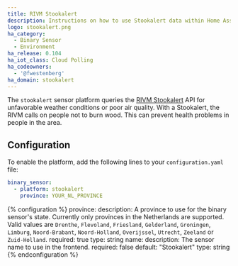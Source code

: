 ```yaml
---
title: RIVM Stookalert
description: Instructions on how to use Stookalert data within Home Assistant
logo: stookalert.png
ha_category:
  - Binary Sensor
  - Environment
ha_release: 0.104
ha_iot_class: Cloud Polling
ha_codeowners:
  - '@fwestenberg'
ha_domain: stookalert
---
```


The `stookalert` sensor platform queries the [RIVM Stookalert](https://www.rivm.nl/stookalert) API for unfavorable weather conditions or poor air quality. With a Stookalert, the RIVM calls on people not to burn wood. This can prevent health problems in people in the area.

## Configuration

To enable the platform, add the following lines to your `configuration.yaml` file:

```yaml
binary_sensor:
  - platform: stookalert
    province: YOUR_NL_PROVINCE
```

{% configuration %}
province:
  description: A province to use for the binary sensor's state. Currently only provinces in the Netherlands are supported. Valid values are `Drenthe`, `Flevoland`, `Friesland`, `Gelderland`, `Groningen`, `Limburg`, `Noord-Brabant`, `Noord-Holland`, `Overijssel`, `Utrecht`, `Zeeland` or `Zuid-Holland`.
  required: true
  type: string
name:
  description: The sensor name to use in the frontend.
  required: false
  default: "Stookalert"
  type: string
{% endconfiguration %}
